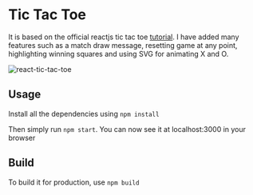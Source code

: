 # Tic Tac Toe

It is based on the official reactjs tic tac toe [tutorial](https://reactjs.org/tutorial/tutorial.html). I have added many features such as a match draw message, resetting game at any point, highlighting winning squares and using SVG for animating X and O.

![react-tic-tac-toe](https://user-images.githubusercontent.com/5029570/38438634-ae040cc0-39f8-11e8-92a2-ad3f4e63d955.gif)


## Usage

Install all the dependencies using `npm install` 

Then simply run `npm start`. You can now see it at localhost:3000 in your browser

## Build

To build it for production, use `npm build`
